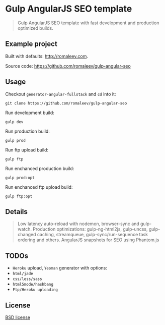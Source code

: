 # Gulp AngularJS SEO template

> Gulp AngularJS SEO template with fast development and production optimized builds.

## Example project

Built with defaults: http://romaleev.com.

Source code: https://github.com/romaleev/gulp-angular-seo

## Usage

Checkout `generator-angular-fullstack` and `cd` into it:
```
git clone https://github.com/romaleev/gulp-angular-seo
```

Run development build:
```
gulp dev
```

Run production build:
```
gulp prod
```

Run ftp upload build:
```
gulp ftp
```

Run enchanced production build:
```
gulp prod:opt
```

Run enchanced ftp upload build:
```
gulp ftp:opt
```

## Details

> Low latency auto-reload with nodemon, browser-sync and gulp-watch.
> Production optimizations: gulp-ng-html2js, gulp-uncss, gulp-changed caching, streamqueue, gulp-sync/run-sequence task ordering and others.
> AngularJS snapshots for SEO using Phantom.js

## TODOs

* `Heroku` upload, `Yeoman` generator with options:
* `html/jade`
* `css/less/sass`
* `html5mode/hashbang`
* `Ftp/Heroku uploading`

## License

[BSD license](http://opensource.org/licenses/bsd-license.php)